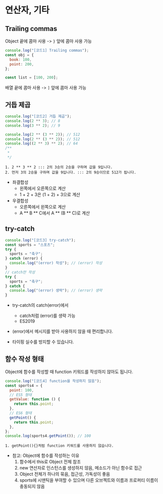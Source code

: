 # 연산자, 기타

## Trailing commas

Object 끝에 콤마 사용 -> `}` 앞에 콤마 사용 가능

```js
console.log("[코드1] Trailing commas");
const obj = {
  book: 100,
  point: 200,
};

const list = [100, 200];
```

배열 끝에 콤마 사용 -> `]` 앞에 콤마 사용 가능

## 거듭 제곱

```js
console.log("[코드2] 거듭 제곱");
console.log(2 ** 3); // 8
console.log(3 ** 2); // 9

console.log(2 ** (3 ** 2)); // 512
console.log(2 ** (3 ** 2)); // 512
console.log((2 ** 3) ** 2); // 64
/**
 *
 */
```

    1. 2 ** 3 ** 2 ::: 2의 3승의 2승을 구하며 값을 9입니다.
    2. 먼저 3의 2승을 구하며 값을 9입니다. ::: 2의 9승이므로 512가 됩니다.

- 좌결합성
  - 왼쪽에서 오른쪽으로 계산
  - 1 + 2 + 3은 (1 + 2) + 3으로 계산
- 우결합성
  - 오른쪽에서 왼쪽으로 계산
  - A ** B ** C에서 A ** (B ** C)로 계산

## try-catch

```js
console.log("[코드3] try-catch");
const sports = "스포츠";
try {
  sports = "축구";
} catch (error) {
  console.log("(error) 작성"); // (error) 작성
}
// catch만 작성
try {
  sports = "축구";
} catch {
  console.log("(error) 생략"); // (error) 생략
}
```

- try-catch의 catch(error)에서

  - catch처럼 (error)를 생략 가능
  - ES2019

- (error)에서 메시지를 받아 사용하지 않을 때 편리합니다.
- 타이핑 실수를 방지할 수 있습니다.

## 함수 작성 형태

Object에 함수를 작성할 때 function 키워드를 작성하지 않아도 됩니다.

```js
console.log("[코드4] function을 작성하지 않음");
const sports4 = {
  point: 100,
  // ES5 형태
  getValue: function () {
    return this.point;
  },
  // ES6 형태
  getPoint() {
    return this.point;
  },
};
console.log(sports4.getPoint()); // 100
```

    1. getPoint(){}처럼 function 키워드를 사용하지 않습니다.

- 참고: Object에 함수를 작성하는 이유
  1. 함수에서 this로 Object 전체 참조
  2. new 연산자로 인스턴스를 생성하지 않음, 메소드가 아닌 함수로 접근
  3. Object 전체가 하나의 묶음, 접근성, 가독성이 좋음
  4. sports에 시맨틱을 부여할 수 있으며 다른 오브젝트와 이름과 프로퍼티 이름이 충동되지 않음
